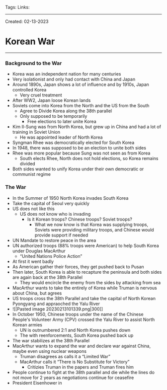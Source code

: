 Tags:
Links: 

---
Created: 02-13-2023
# Korean War
---
### Background to the War
- Korea was an independent nation for many centuries
- Very isolationist and only had contact with China and Japan
- Around 1890s, Japan shows a lot of influence and by 1910s, Japan controlled Korea
	- Very cruel treatment
- After WW2, Japan loose Korean lands
- Soviets come into Korea from the North and the US from the South
	- Agree to Divide Korea along the 38th parallel
	- Only supposed to be temporarily
		- Free elections to later unite Korea
- Kim Il-Sung was from North Korea, but grew up in China and had a lot of training in Soviet Union
	- He was appointed leader of North Korea
- Syngman Rhee was democratically elected for South Korea
- In 1948, there was supposed to be an election to unite both sides
- Rhee was more popular because Sung was not seen as from Korea
	- South elects Rhee, North does not hold elections, so Korea remains divided
- Both sides wanted to unify Korea under their own democratic or communist regime
### The War
- In the Summer of 1950 North Korea invades South Korea
- Take the capital of Seoul very quickly
- US does not like this
	- US does not know who is invading
		- Is it Korean troops? Chinese troops? Soviet troops?
			- What we now know is that Korea was supplying troops, Soviets were providing military troops, and Chinese would provide support if needed
- UN Mandate to restore peace in the area
- UN authorized troops (88% troops were American) to help South Korea under Douglas MacArthur
	- “United Nations Police Action”
- At first it went badly
- As American gather their forces, they get pushed back to Pusan
- Then later, South Korea is able to recapture the peninsula and both sides are again back at the 38th Parallel
	- They would encircle the enemy from the sides by attacking from sea
- MacArthur wants to take the entirely of Korea while Truman is nervous about China, but agrees
- US troops cross the 38th Parallel and take the capital of North Korean Pyongyang and appraoched the Yalu River
- ![[Pasted image 20230213101339.png|300]]
- In October 1950, Chinese troops under the name of the Chinese People's Volunteer Army (CPV) crossed the Yalu River to assist North Korean armies
	- UN is outnumbered 2:1 and North Korea pushes down
	- The with reenforcements, South Korea pushed back up
- The war stabilizes at the 38th Parallel
- MacArthur wants to expand the war and declare war against China, maybe even using nuclear weapons
	- Truman disagrees as calls it a “Limited War”
	- MacArthur calls it “There is No Substitute for Victory”
		- Critizies Truman in the papers and Truman fires him
- People continue to fight at the 38th parallel and die while the lines do not move for 2 years as negotiations continue for ceasefire
- President Eisenhower in 
